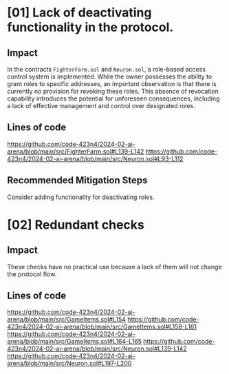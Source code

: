 # [01] Lack of deactivating functionality in the protocol.

## Impact
In the contracts `FighterFarm.sol` and `Neuron.sol`, a role-based access control system is implemented. While the owner possesses the ability to grant roles to specific addresses, an important observation is that there is currently no provision for revoking these roles. This absence of revocation capability introduces the potential for unforeseen consequences, including a lack of effective management and control over designated roles. 

## Lines of code
https://github.com/code-423n4/2024-02-ai-arena/blob/main/src/FighterFarm.sol#L139-L142
https://github.com/code-423n4/2024-02-ai-arena/blob/main/src/Neuron.sol#L93-L112

## Recommended Mitigation Steps
Consider adding functionality for deactivating roles.

# [02] Redundant checks
## Impact
These checks have no practical use because a lack of them will not change the protocol flow.

## Lines of code
https://github.com/code-423n4/2024-02-ai-arena/blob/main/src/GameItems.sol#L154
https://github.com/code-423n4/2024-02-ai-arena/blob/main/src/GameItems.sol#L158-L161
https://github.com/code-423n4/2024-02-ai-arena/blob/main/src/GameItems.sol#L164-L165
https://github.com/code-423n4/2024-02-ai-arena/blob/main/src/Neuron.sol#L139-L142
https://github.com/code-423n4/2024-02-ai-arena/blob/main/src/Neuron.sol#L197-L200

